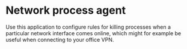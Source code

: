 # Network process agent

Use this application to configure rules for killing processes when a particular network interface comes online, which might for example be useful when connecting to your office VPN.
